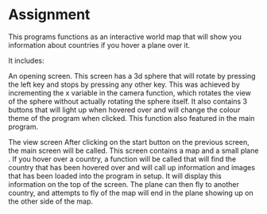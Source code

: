 # Assignment

This programs functions as an interactive world map that will show you information about countries if you hover a plane over it.

It includes:

An opening screen.
This screen has a 3d sphere that will rotate by pressing the left key and stops by pressing any other key. This was achieved by incrementing the x variable in the camera function, which rotates the view of the sphere without actually rotating the sphere itself. 
It also contains 3 buttons that will light up when hovered over and will change the colour theme of the program when clicked. This function also featured in the main program.

The view screen
After clicking on the start button on the previous screen, the main screen will be called. This screen contains a map and a small plane . If you hover over a country, a function will be called that will find the country that has been hovered over and will call up information and images that has been loaded into the program in setup. It will display this information on the top of the screen. The plane can then fly to another country, and attempts to fly of the map will end in the plane showing up on the other side of the map.
